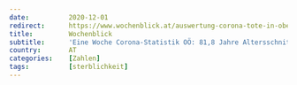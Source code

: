```yaml
---
date:          2020-12-01
redirect:      https://www.wochenblick.at/auswertung-corona-tote-in-oberoesterreich-818-jahre-alt-alle-vorerkrankt/
title:         Wochenblick
subtitle:      'Eine Woche Corona-Statistik OÖ: 81,8 Jahre Altersschnitt, alle vorerkrankt'
country:       AT
categories:    [Zahlen]
tags:          [sterblichkeit]
---
```

